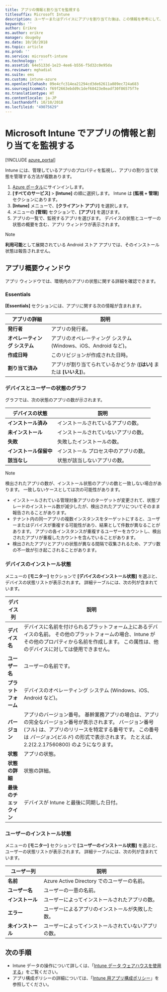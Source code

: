 ```yaml
---
title: アプリの情報と割り当てを監視する
titlesuffix: Microsoft Intune
description: ユーザーまたはデバイスにアプリを割り当てた後は、この情報を参考にして、アプリの状態を監視できます。
keywords: ''
author: Erikre
ms.author: erikre
manager: dougeby
ms.date: 10/10/2018
ms.topic: article
ms.prod: ''
ms.service: microsoft-intune
ms.technology: ''
ms.assetid: 64e5133d-1e23-4ee6-b556-f5d32c0e95da
ms.reviewer: mghadial
ms.suite: ems
ms.custom: intune-azure
ms.openlocfilehash: 09e4cfc314ea21294cd3de62611a089ec724a683
ms.sourcegitcommit: f69f2663ebdd9c1def68423e8eadf30f86575f7e
ms.translationtype: HT
ms.contentlocale: ja-JP
ms.lasthandoff: 10/10/2018
ms.locfileid: "49075629"
---
```

# <a name="monitor-app-information-and-assignments-with-microsoft-intune"></a>Microsoft Intune でアプリの情報と割り当てを監視する

[!INCLUDE [azure_portal](./includes/azure_portal.md)]

Intune には、管理しているアプリのプロパティを監視し、アプリの割り当て状態を管理する方法が複数あります。

1. [Azure ポータル](https://portal.azure.com)にサインインします。
2. **[すべてのサービス]** > **[Intune]** の順に選択します。 Intune は **[監視 + 管理]** セクションにあります。
3. **[Intune]** メニューで、**[クライアント アプリ]** を選択します。
4. メニューの **[管理]** セクションで、**[アプリ]** を選びます。
5. アプリの一覧で、監視するアプリを選びます。 デバイスの状態とユーザーの状態の概要を含む、アプリ ウィンドウが表示されます。

> [!NOTE]
> **利用可能**として展開されている Android ストア アプリでは、そのインストール状態は報告されません。

## <a name="app-overview-pane"></a>アプリ概要ウィンドウ

アプリ ウィンドウでは、環境内のアプリの状態に関する詳細を確認できます。

### <a name="essentials"></a>Essentials
**[Essentials]** セクションには、アプリに関する次の情報が含まれます。

 | **アプリの詳細**            | **説明**                                                      |
|------------------------|------------------------------------------------------------------|
| **発行者**          | アプリの発行者。                                            |
| **オペレーティング システム**   | アプリのオペレーティング システム (Windows、iOS、Android など)。 |
| **作成日時**             | このリビジョンが作成された日時。                         |
| **割り当て済み**           | アプリが割り当てられているかどうか (**[はい]** または **[いいえ]**)。                  |

### <a name="device-and-user-status-graphs"></a>デバイスとユーザーの状態のグラフ
グラフでは、次の状態のアプリの数が示されます。

| **デバイスの状態**       | **説明**                                       |
|-----------------------|-------------------------------------------------------|
| **インストール済み**         | インストールされているアプリの数。                         |
| **未インストール**     | インストールされていないアプリの数。                     |
| **失敗**            | 失敗したインストールの数。                   |
| **インストール保留中**   | インストール プロセス中のアプリの数。 |
| **該当なし**           | 状態が該当しないアプリの数。            |

> [!NOTE]
> 検出されたアプリの数が、インストール状態のアプリの数と一致しない場合があります。 一致しないケースとしては次の可能性があります。
>    - インストールされている管理対象アプリのターゲットが変更されて、状態ブレードのインストール数が減少したが、検出されたアプリについてそのまま報告されることがあります。
>    - テナント内の同一アプリの複数インスタンスをターゲットにすると、ユーザーまたはデバイスが重複する可能性があり、結果として件数が異なることがあります。 アプリの各インスタンスが重複するユーザーをカウントし、検出されたアプリが重複したカウントを含んでいることがあります。
>    - 検出されたアプリとアプリの状態が異なる間隔で収集されるため、アプリ数の不一致が引き起こされることがあります。
 
### <a name="device-install-status"></a>デバイスのインストール状態

メニューの **[モニター]** セクションで **[デバイスのインストール状態]** を選ぶと、デバイスの状態リストが表示されます。 詳細テーブルには、次の列が含まれています。

| **デバイス列**      | **説明**                                                                                                                                                                                                                                            |
|----------------------|------------------------------------------------------------------------------------------------------------------------------------------------------------------------------------------------------------------------------------------------------------|
| **デバイス名**      | デバイスに名前を付けられるプラットフォーム上にあるデバイスの名前。 その他のプラットフォームの場合、Intune がその他のプロパティから名前を作成します。 この属性は、他のデバイスに対しては使用できません。                                                                       |
| **ユーザー名**        | ユーザーの名前です。                                                                                                                                                                                                                                      |
| **プラットフォーム**         | デバイスのオペレーティング システム (Windows、iOS、Android など)。                                                                                                                                                                                           |
| **バージョン**          | アプリのバージョン番号。 基幹業務アプリの場合は、アプリの完全なバージョン番号が表示されます。 バージョン番号 (フル) は、アプリのリリースを特定する番号です。 この番号は _バージョン_(_ビルド_) の形式で表示されます。 たとえば、2.2(2.2.17560800) のようになります。 |
| **状態**           | アプリの状態。                                                                                                                                                                                                                                     |
| **状態の詳細**   | 状態の詳細。                                                                                                                                                                                                                                     |
| **最後のチェックイン**    | デバイスが Intune と最後に同期した日付。                                                                                                                                                                                                                  |


### <a name="user-install-status"></a>ユーザーのインストール状態

メニューの **[モニター]** セクションで **[ユーザーのインストール状態]** を選ぶと、ユーザーの状態リストが表示されます。 詳細テーブルには、次の列が含まれています。

| **ユーザー列**     | **説明**                           |
|---------------------|-------------------------------------------|
| **名前**            | Azure Active Directory でのユーザーの名前。         |
| **ユーザー名**       | ユーザーの一意の名前。              |
| **インストール**   | ユーザーによってインストールされたアプリの数。 |
| **エラー**        | ユーザーによるアプリのインストールが失敗した数。     |
| **未インストール**   | ユーザーによってインストールされていないアプリの数。 |


## <a name="next-steps"></a>次の手順

- Intune データの操作について詳しくは、「[Intune データ ウェアハウスを使用する](reports-nav-create-intune-reports.md)」をご覧ください。
- アプリ構成ポリシーの詳細については、「[Intune 用アプリ構成ポリシー](app-configuration-policies-overview.md)」を参照してください。
